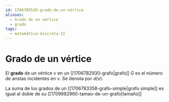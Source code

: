 ```yaml
---
id: 1706785520-grado-de-un-vértice
aliases:
  - Grado de un vértice
  - grado
tags:
  - matemática-discreta-II
---
```


# Grado de un vértice

El **grado** de un vértice $v$ en un [[1706782930-grafo|grafo]] $G$ es el número de aristas incidentes en $v$. Se denota por $d(v)$.

La suma de los grados de un [[1706783358-grafo-simple|grafo simple]] es igual al doble de su [[1709982960-tamao-de-un-grafo|tamaño]]
